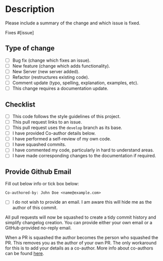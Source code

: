 # Description

Please include a summary of the change and which issue is fixed.

Fixes #[issue]

## Type of change

* [ ] Bug fix (change which fixes an issue).
* [ ] New feature (change which adds functionality).
* [ ] New Server (new server added).
* [ ] Refactor (restructures existing code).
* [ ] Comment update (typo, spelling, explanation, examples, etc).
* [ ] This change requires a documentation update.

## Checklist

* [ ] This code follows the style guidelines of this project.
* [ ] This pull request links to an issue.
* [ ] This pull request uses the `develop` branch as its base.
* [ ] I have provided Co-author details below.
* [ ] I have performed a self-review of my own code.
* [ ] I have squashed commits.
* [ ] I have commented my code, particularly in hard to understand areas.
* [ ] I have made corresponding changes to the documentation if required.

## Provide Github Email

Fill out below info or tick box below:
```
Co-authored-by: John Doe <name@example.com>
```

- [ ] I do not wish to provide an email. I am aware this will hide me as the author of this commit.


All pull requests will now be squashed to create a tidy commit history and simplify changelog creation. You can provide either your own email or a GitHub-provided no-reply email.

When a PR is squashed the author becomes the person who squashed the PR. This removes you as the author of your own PR.
The only workaround for this is to add your details as a co-author. More info about co-authors can be found [here](https://help.github.com/en/articles/creating-a-commit-with-multiple-authors).
